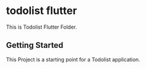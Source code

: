 # todolist flutter

This is Todolist Flutter Folder.

## Getting Started

This Project is a starting point for a Todolist application.
